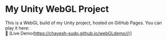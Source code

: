 ﻿# My Unity WebGL Project
This is a WebGL build of my Unity project, hosted on GitHub Pages. You can play it here:  
🔗 [Live Demo(https://chayesh-sudo.github.io/webGLdemo//)]

